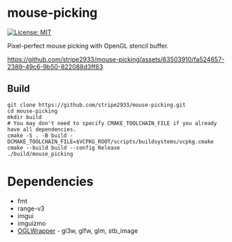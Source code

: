# mouse-picking

[![License: MIT](https://img.shields.io/badge/License-MIT-yellow.svg)](https://opensource.org/licenses/MIT)

Pixel-perfect mouse picking with OpenGL stencil buffer.

https://github.com/stripe2933/mouse-picking/assets/63503910/fa524657-2389-49c6-9b50-822088d3ff83

## Build

```shell
git clone https://github.com/stripe2933/mouse-picking.git
cd mouse-picking
mkdir build
# You may don't need to specify CMAKE_TOOLCHAIN_FILE if you already have all dependencies.
cmake -S . -B build -DCMAKE_TOOLCHAIN_FILE=$VCPKG_ROOT/scripts/buildsystems/vcpkg.cmake
cmake --build build --config Release
./build/mouse_picking
```

# Dependencies

- fmt
- range-v3
- imgui
- imguizmo
- [OGLWrapper](https://github.com/stripe2933/OGLWrapper) - gl3w, glfw, glm, stb_image
